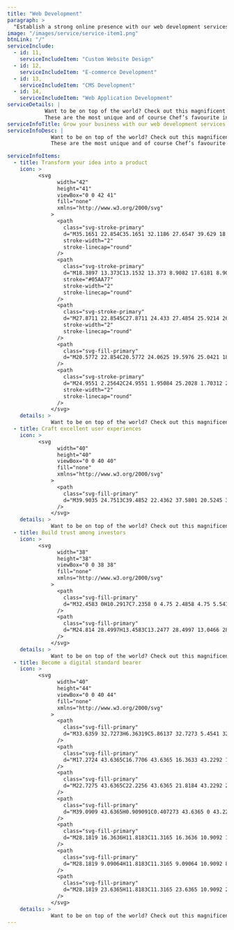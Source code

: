 ```yaml
---
title: "Web Development"
paragraph: >
  "Establish a strong online presence with our web development services. Our team delivers high-quality results, from custom website design to e-commerce solutions, using the latest technology."
image: "/images/service/service-item1.png"
btnLink: "/"
serviceInclude:
  - id: 11,
    serviceIncludeItem: "Custom Website Design"
  - id: 12,
    serviceIncludeItem: "E-commerce Development"
  - id: 13,
    serviceIncludeItem: "CMS Development"
  - id: 14,
    serviceIncludeItem: "Web Application Development"
serviceDetails: |
            Want to be on top of the world? Check out this magnificent and chic diamond collection!
            These are the most unique and of course Chef’s favourite in Static Mania. Please click View More to explore all the mouth-watering variations.
serviceInfoTitle: Grow your business with our web development services
serviceInfoDesc: |
              Want to be on top of the world? Check out this magnificent and chic diamond collection!
              These are the most unique and of course Chef’s favourite in Static Mania. Please click View More to explore all the mouth-watering variations.

serviceInfoItems: 
  - title: Transform your idea into a product
    icon: >
          <svg
                width="42"
                height="41"
                viewBox="0 0 42 41"
                fill="none"
                xmlns="http://www.w3.org/2000/svg"
              >
                <path
                  class="svg-stroke-primary"
                  d="M35.1651 22.854C35.1651 32.1186 27.6547 39.629 18.3902 39.629C9.12563 39.629 1.61523 32.1186 1.61523 22.854C1.61523 13.5895 9.12563 6.0791 18.3902 6.0791"
                  stroke-width="2"
                  stroke-linecap="round"
                />
                <path
                  class="svg-stroke-primary"
                  d="M18.3897 13.373C13.1532 13.373 8.9082 17.6181 8.9082 22.8545C8.9082 28.091 13.1532 32.336 18.3897 32.336C18.8857 32.336 19.3729 32.2979 19.8484 32.2245"
                  stroke="#05AA77"
                  stroke-width="2"
                  stroke-linecap="round"
                />
                <path
                  class="svg-stroke-primary"
                  d="M27.8711 22.8545C27.8711 24.433 27.4854 25.9214 26.803 27.2306"
                  stroke-width="2"
                  stroke-linecap="round"
                />
                <path
                  class="svg-fill-primary"
                  d="M20.5772 22.854C20.5772 24.0625 19.5976 25.0421 18.3892 25.0421C17.1808 25.0421 16.2012 24.0625 16.2012 22.854C16.2012 21.6456 17.1808 20.666 18.3892 20.666C19.0826 20.666 19.7007 20.9886 20.1016 21.4918C20.3993 21.8656 20.5772 22.339 20.5772 22.854Z"
                />
                <path
                  class="svg-stroke-primary"
                  d="M24.9551 2.25642C24.9551 1.95084 25.2028 1.70312 25.5084 1.70312H26.9168C34.6951 1.70312 41.0007 8.0087 41.0007 15.787V15.787C41.0007 16.0648 40.7755 16.29 40.4977 16.29H25.9551C25.4028 16.29 24.9551 15.8423 24.9551 15.29V2.25642Z"
                  stroke-width="2"
                  stroke-linecap="round"
                />
              </svg>
    details: >
              Want to be on top of the world? Check out this magnificent and chic diamond collection!These are the most unique and of course Chef’s favourite in Static Mania.
  - title: Craft excellent user experiences
    icon: >
          <svg
                width="40"
                height="40"
                viewBox="0 0 40 40"
                fill="none"
                xmlns="http://www.w3.org/2000/svg"
              >
                <path
                  class="svg-fill-primary"
                  d="M39.9035 24.7513C39.4852 22.4362 37.5801 20.5245 35.2683 20.0994C32.7698 19.6428 30.3481 20.7561 29.0997 22.9412C28.963 23.1812 28.698 23.3312 28.3396 23.3312C28.338 23.3312 28.3363 23.3312 28.3346 23.3312V15.8309C28.3346 13.5324 26.4645 11.664 24.1678 11.664L16.6674 11.6624C16.6674 11.3524 16.8458 11.0207 17.0891 10.879C18.8859 9.83895 20.001 7.90386 20.001 5.8304C20.001 4.09696 19.2376 2.4636 17.9075 1.35355C16.5758 0.240133 14.8241 -0.214888 13.089 0.0951266C10.7739 0.511787 8.86042 2.41688 8.4354 4.73035C7.97702 7.22711 9.09044 9.64894 11.2772 10.899C11.5006 11.0257 11.6672 11.354 11.6672 11.664H4.16684C1.87009 11.664 0 13.5324 0 15.8309V35.8318C0 38.1303 1.87009 39.9987 4.16684 39.9987H11.6672C12.5856 39.9987 13.3339 39.252 13.3339 38.262C13.3339 37.3753 12.8623 36.5535 12.1039 36.1202C10.5421 35.2268 9.74539 33.4917 10.0754 31.7C10.3771 30.0549 11.7388 28.6999 13.3839 28.4032C14.6473 28.1698 15.8724 28.4932 16.8374 29.2982C17.7891 30.0949 18.3342 31.26 18.3342 32.4984C18.3342 33.9801 17.5358 35.3619 16.2507 36.1069C15.4807 36.5569 15.0006 37.382 15.0006 38.332C15.0006 39.2521 15.749 39.9988 16.6674 39.9988H24.1677C26.4645 39.9988 28.3346 38.1303 28.3346 35.8319L28.4046 28.3316C28.6979 28.3316 28.9646 28.4899 29.118 28.7549C30.1596 30.55 32.0947 31.6651 34.1682 31.6651C35.9016 31.6651 37.535 30.9017 38.6468 29.5716C39.7585 28.2398 40.2169 26.483 39.9035 24.7513ZM37.3668 28.5015C36.5718 29.4532 35.4067 29.9982 34.1683 29.9982C32.6866 29.9982 31.3048 29.1998 30.5597 27.9181C30.1131 27.1447 29.2863 26.6647 28.3346 26.6647C27.4162 26.6647 26.6679 27.4114 26.6679 28.3314V35.8318C26.6679 37.2102 25.5462 38.3319 24.1678 38.3319L16.6674 38.2619C16.6674 37.9669 16.8258 37.7002 17.0891 37.5468C18.8859 36.5069 20.001 34.5718 20.001 32.4983C20.001 30.7649 19.2376 29.1315 17.9059 28.0215C16.8474 27.1364 15.5241 26.6664 14.1557 26.6664C13.8007 26.6664 13.444 26.6998 13.0856 26.763C10.7722 27.1797 8.85878 29.0848 8.43376 31.3966C7.97538 33.8951 9.08879 36.3169 11.2755 37.5669C11.5172 37.7036 11.6672 37.9703 11.6672 38.332H4.16684C2.78841 38.332 1.66672 37.2103 1.66672 35.8318V15.8309C1.66672 14.4525 2.78841 13.3308 4.16684 13.3308H11.6672C12.5839 13.3308 13.3323 12.5841 13.3356 11.664C13.3356 10.7474 12.8506 9.87895 12.1022 9.45229C10.5405 8.55889 9.74547 6.82381 10.0738 5.03208C10.3771 3.387 11.7372 2.03194 13.3839 1.73528C14.6473 1.50191 15.8724 1.82529 16.8374 2.63033C17.7891 3.427 18.3342 4.59206 18.3342 5.83048C18.3342 7.31219 17.5375 8.69398 16.2524 9.43901C15.4924 9.88239 15.0007 10.7541 15.0007 11.6641C15.0007 12.5842 15.7491 13.3308 16.6674 13.3308H24.1678C25.5462 13.3308 26.6679 14.4525 26.6679 15.831V23.3313C26.6679 24.2514 27.4163 24.998 28.4046 25.0014C29.293 25.0014 30.1147 24.5297 30.5481 23.7697C31.4398 22.2063 33.1766 21.3996 34.9683 21.7412C36.6118 22.0413 37.9668 23.403 38.2635 25.048C38.4918 26.3114 38.1718 27.5381 37.3668 28.5015Z"
                />
              </svg>
    details: >
              Want to be on top of the world? Check out this magnificent and chic diamond collection!These are the most unique and of course Chef’s favourite in Static Mania.
  - title: Build trust among investors
    icon: >
          <svg
                width="38"
                height="38"
                viewBox="0 0 38 38"
                fill="none"
                xmlns="http://www.w3.org/2000/svg"
              >
                <path
                  class="svg-fill-primary"
                  d="M32.4583 0H10.2917C7.2358 0 4.75 2.4858 4.75 5.54168V19.7917C4.75 22.8475 7.2358 25.3333 10.2917 25.3333H24.2139L31.8978 33.0188C32.0498 33.1693 32.2525 33.25 32.4583 33.25C32.5596 33.25 32.6626 33.2295 32.7608 33.1898C33.0568 33.0679 33.25 32.7781 33.25 32.4583V25.2779C35.9322 24.8916 38 22.5783 38 19.7917V5.54168C37.9999 2.4858 35.5141 0 32.4583 0ZM36.4166 19.7917C36.4166 21.9751 34.6401 23.75 32.4583 23.75C32.0213 23.75 31.6666 24.1046 31.6666 24.5416V30.5472L25.1022 23.9811C24.9533 23.8339 24.7522 23.75 24.5417 23.75H10.2917C8.10988 23.75 6.33338 21.975 6.33338 19.7917V5.54168C6.33338 3.35824 8.10988 1.58338 10.2917 1.58338H32.4583C34.6401 1.58338 36.4166 3.35832 36.4166 5.54168V19.7917Z"
                />
                <path
                  class="svg-fill-primary"
                  d="M24.814 28.4997H13.4583C13.2477 28.4997 13.0466 28.5837 12.8978 28.7325L6.3333 35.297V29.2914C6.3333 28.8544 5.97861 28.4997 5.54161 28.4997C3.3598 28.4997 1.58331 26.7248 1.58331 24.5414V10.2915C1.58331 9.16726 2.06305 8.09065 2.90224 7.34327C3.22844 7.05033 3.2553 6.55002 2.96399 6.22546C2.67105 5.89927 2.17394 5.87077 1.84619 6.16215C0.67294 7.21183 0 8.71757 0 10.2915V24.5414C0 27.3281 2.0678 29.6414 4.74999 30.0277V37.2081C4.74999 37.5279 4.94318 37.8177 5.23924 37.9396C5.33743 37.9792 5.4403 37.9998 5.54168 37.9998C5.74749 37.9998 5.95018 37.919 6.10062 37.7686L13.7861 30.0831H24.814C25.251 30.0831 25.6057 29.7284 25.6057 29.2914C25.6057 28.8544 25.251 28.4997 24.814 28.4997Z"
                />
              </svg>
    details: >
              Want to be on top of the world? Check out this magnificent and chic diamond collection!These are the most unique and of course Chef’s favourite in Static Mania.
  - title: Become a digital standard bearer
    icon: >
          <svg
                width="40"
                height="44"
                viewBox="0 0 40 44"
                fill="none"
                xmlns="http://www.w3.org/2000/svg"
              >
                <path
                  class="svg-fill-primary"
                  d="M33.6359 32.7273H6.36319C5.86137 32.7273 5.4541 32.32 5.4541 31.8182V0.909091C5.4541 0.407273 5.86137 0 6.36319 0H33.6359C34.1377 0 34.545 0.407273 34.545 0.909091V31.8182C34.545 32.32 34.1377 32.7273 33.6359 32.7273ZM7.27228 30.9091H32.7268V1.81818H7.27228V30.9091Z"
                />
                <path
                  class="svg-fill-primary"
                  d="M17.2724 43.6365C16.7706 43.6365 16.3633 43.2292 16.3633 42.7274V31.8183C16.3633 31.3165 16.7706 30.9092 17.2724 30.9092C17.7742 30.9092 18.1815 31.3165 18.1815 31.8183V42.7274C18.1815 43.2292 17.7742 43.6365 17.2724 43.6365Z"
                />
                <path
                  class="svg-fill-primary"
                  d="M22.7275 43.6365C22.2256 43.6365 21.8184 43.2292 21.8184 42.7274V31.8183C21.8184 31.3165 22.2256 30.9092 22.7275 30.9092C23.2293 30.9092 23.6365 31.3165 23.6365 31.8183V42.7274C23.6365 43.2292 23.2293 43.6365 22.7275 43.6365Z"
                />
                <path
                  class="svg-fill-primary"
                  d="M39.0909 43.6365H0.909091C0.407273 43.6365 0 43.2293 0 42.7275C0 42.2256 0.407273 41.8184 0.909091 41.8184H39.0909C39.5927 41.8184 40 42.2256 40 42.7275C40 43.2293 39.5927 43.6365 39.0909 43.6365Z"
                />
                <path
                  class="svg-fill-primary"
                  d="M28.1819 16.3636H11.8183C11.3165 16.3636 10.9092 15.9563 10.9092 15.4545C10.9092 14.9527 11.3165 14.5454 11.8183 14.5454H28.1819C28.6837 14.5454 29.091 14.9527 29.091 15.4545C29.091 15.9563 28.6837 16.3636 28.1819 16.3636Z"
                />
                <path
                  class="svg-fill-primary"
                  d="M28.1819 9.09064H11.8183C11.3165 9.09064 10.9092 8.68337 10.9092 8.18155C10.9092 7.67973 11.3165 7.27246 11.8183 7.27246H28.1819C28.6837 7.27246 29.091 7.67973 29.091 8.18155C29.091 8.68337 28.6837 9.09064 28.1819 9.09064Z"
                />
                <path
                  class="svg-fill-primary"
                  d="M28.1819 23.6365H11.8183C11.3165 23.6365 10.9092 23.2293 10.9092 22.7275C10.9092 22.2256 11.3165 21.8184 11.8183 21.8184H28.1819C28.6837 21.8184 29.091 22.2256 29.091 22.7275C29.091 23.2293 28.6837 23.6365 28.1819 23.6365Z"
                />
              </svg>
    details: >
              Want to be on top of the world? Check out this magnificent and chic diamond collection!These are the most unique and of course Chef’s favourite in Static Mania.
---
```

